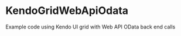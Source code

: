 KendoGridWebApiOdata
====================

Example code using Kendo UI grid with Web API OData back end calls